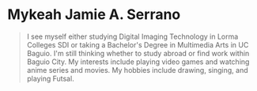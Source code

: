 # Mykeah Jamie A. Serrano
> I see myself either studying Digital Imaging Technology in Lorma Colleges SDI or taking a Bachelor's Degree in Multimedia Arts in UC Baguio. I'm still thinking whether to study abroad or find work within Baguio City.
> My interests include playing video games and watching anime series and movies.
> My hobbies include drawing, singing, and playing Futsal.